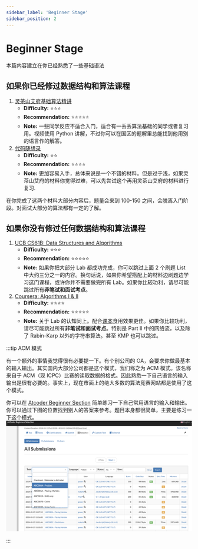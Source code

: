 ```yaml
---
sidebar_label: 'Beginner Stage'
sidebar_position: 2
---
```


# Beginner Stage

本篇内容建立在你已经熟悉了一些基础语法

## 如果你已经修过数据结构和算法课程

1. [灵茶山艾府基础算法精讲](https://www.youtube.com/watch?v=Woardovr0k0&list=PL5CbbRlzbll9TSV_fbTVSWnZL-RA0IpKt)
   - **Difficulty:** ⭐️⭐️⭐️
   - **Recommendation:** ⭐️⭐️⭐️⭐️⭐️
   - **Note:** 一些同学反应不适合入门，适合有一丢丢算法基础的同学或者复习用。视频使用 Python 讲解，不过你可以在国区的题解里总能找到他用别的语言作的解答。
2. [代码随想录](https://programmercarl.com/)
   - **Difficulty:** ⭐️⭐️
   - **Recommendation:** ⭐️⭐️⭐️⭐️
   - **Note:** 更加容易入手，总体来说是一个不错的材料。但是过于浅，如果灵茶山艾府的材料你觉得过难，可以先尝试这个再用灵茶山艾府的材料进行复习.

在你完成了这两个材料大部分内容后，题量会来到 100-150 之间，会脱离入门阶段。对面试大部分的算法都有一定的了解。

## 如果你没有修过任何数据结构和算法课程

1. [UCB CS61B: Data Structures and Algorithms](https://csdiy.wiki/%E6%95%B0%E6%8D%AE%E7%BB%93%E6%9E%84%E4%B8%8E%E7%AE%97%E6%B3%95/CS61B/)
   - **Difficulty:** ⭐️⭐️⭐️
   - **Recommendation:** ⭐️⭐️⭐️⭐️⭐️
   - **Note:** 如果你把大部分 Lab 都成功完成，你可以跳过上面 2 个刷题 List 中大约三分之一的内容。换句话说，如果你希望搭配上的材料边刷题边学习这门课程，或许你并不需要做完所有 Lab。如果你比较功利，请尽可能跳过所有**非笔试和面试考点**。
2. [Coursera: Algorithms I & II](https://csdiy.wiki/%E6%95%B0%E6%8D%AE%E7%BB%93%E6%9E%84%E4%B8%8E%E7%AE%97%E6%B3%95/Algo/)
   - **Difficulty:** ⭐️⭐️⭐️⭐️
   - **Recommendation:** ⭐️⭐️⭐️⭐️⭐️
   - **Note:** 关于 Lab 的认知同上。配合[课本](https://algs4.cs.princeton.edu/home/)食用效果更佳。如果你比较功利，请尽可能跳过所有**非笔试和面试考点**。特别是 Part II 中的网络流，以及除了 Rabin-Karp 以外的字符串算法。甚至 KMP 也可以跳过。

:::tip ACM 模式

有一个额外的事情我觉得很有必要提一下。有个别公司的 OA，会要求你做最基本的输入输出。其实国内大部分公司都是这个模式，我们称之为 ACM 模式。该名称来自于 ACM（现 ICPC）比赛的读取数据的格式。因此熟悉一下自己语言的输入输出是很有必要的。事实上，现在市面上的绝大多数的算法竞赛网站都是使用了这个模式。

你可以在 [Atcoder Beginner Section](https://atcoder.jp/contests/abs/tasks?lang=en) 简单练习一下自己常用语言的输入和输出。你可以通过下图的位置找到别人的答案来参考。题目本身都很简单，主要是练习一下这个模式。
![Sample Answer](./img1.png)

:::

